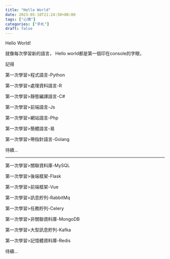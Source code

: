 ```yaml
---
title: "Hello World"
date: 2023-05-18T21:24:50+08:00
tags: ["心情"]
categories: ["手札"]
draft: false
---
```


Hello World!

就像每次學習新的語言， Hello world都是第一個印在console的字眼，

記得

第一次學習>程式語言-Python 

第一次學習>處理資料語言-R

第一次學習>靜態編譯語言-C#

第一次學習>前端語言-Js

第一次學習>網站語言-Php

第一次學習>簡體語言-易

第一次學習>帶指針語言-Golang

待續...

------
第一次學習>關聯資料庫-MySQL

第一次學習>後端框架-Flask

第一次學習>前端框架-Vue

第一次學習>訊息貯列-RabbitMq

第一次學習>任務貯列-Celery

第一次學習>非關聯資料庫-MongoDB

第一次學習>大型訊息貯列-Kafka

第一次學習>記憶體資料庫-Redis

待續...

